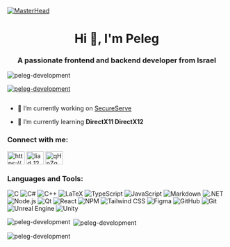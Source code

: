 [![MasterHead](https://developers.giphy.com/branch/master/static/api-512d36c09662682717108a38bbb5c57d.gif)](https://google.com/)
<h1 align="center">Hi 👋, I'm Peleg</h1>
<h3 align="center">A passionate frontend and backend developer from Israel</h3>

<p align="left"> <img src="https://komarev.com/ghpvc/?username=peleg-development&label=Profile%20views&color=0e75b6&style=flat" alt="peleg-development" /> </p>

<p align="left"> <a href="https://github.com/ryo-ma/github-profile-trophy"><img src="https://github-profile-trophy.vercel.app/?username=peleg-development&theme=onestar" alt="peleg-development" /></a> </p>

<p align="left"> <a href="https://twitter.com/" target="blank"><img src="https://img.shields.io/twitter/follow/?logo=twitter&style=for-the-badge" alt="" /></a> </p>

- 🔭 I’m currently working on [SecureServe](https://github.com/peleg-development/SecureServe-AC)

- 🌱 I’m currently learning **DirectX11 DirectX12**

<h3 align="left">Connect with me:</h3>
<p align="left">
<a href="https://www.youtube.com/c/https://www.youtube.com/" target="blank"><img align="center" src="https://raw.githubusercontent.com/rahuldkjain/github-profile-readme-generator/master/src/images/icons/Social/youtube.svg" alt="https://www.youtube.com/" height="30" width="40" /></a>
<a href="https://www.leetcode.com/liad_123" target="blank"><img align="center" src="https://raw.githubusercontent.com/rahuldkjain/github-profile-readme-generator/master/src/images/icons/Social/leet-code.svg" alt="liad_123" height="30" width="40" /></a>
<a href="https://discord.gg/qHnZqNbWkx" target="blank"><img align="center" src="https://raw.githubusercontent.com/rahuldkjain/github-profile-readme-generator/master/src/images/icons/Social/discord.svg" alt="qHnZqNbWkx" height="30" width="40" /></a>
</p>

<h3 align="left">Languages and Tools:</h3>
<p align="left">


  <img alt="C" src="https://img.shields.io/badge/C-00599C.svg?style=for-the-badge&logo=c&logoColor=white" />
  <img alt="C#" src="https://img.shields.io/badge/C%23-239120.svg?style=for-the-badge&logo=csharp&logoColor=white" />
  <img alt="C++" src="https://img.shields.io/badge/C%2B%2B-00599C.svg?style=for-the-badge&logo=cplusplus&logoColor=white" />
  <img alt="LaTeX" src="https://img.shields.io/badge/LaTeX-008080.svg?style=for-the-badge&logo=latex&logoColor=white" />
  <img alt="TypeScript" src="https://img.shields.io/badge/TypeScript-007ACC.svg?style=for-the-badge&logo=typescript&logoColor=white" />
  <img alt="JavaScript" src="https://img.shields.io/badge/JavaScript-323330.svg?style=for-the-badge&logo=javascript&logoColor=F7DF1E" />
  <img alt="Markdown" src="https://img.shields.io/badge/Markdown-000000.svg?style=for-the-badge&logo=markdown&logoColor=white" />
  <img alt=".NET" src="https://img.shields.io/badge/.NET-5C2D91.svg?style=for-the-badge&logo=dotnet&logoColor=white" />
  <img alt="Node.js" src="https://img.shields.io/badge/Node.js-6DA55F.svg?style=for-the-badge&logo=nodedotjs&logoColor=white" />
  <img alt="Qt" src="https://img.shields.io/badge/Qt-217346.svg?style=for-the-badge&logo=qt&logoColor=white" />
  <img alt="React" src="https://img.shields.io/badge/React-20232a.svg?style=for-the-badge&logo=react&logoColor=61DAFB" />
  <img alt="NPM" src="https://img.shields.io/badge/NPM-CB3837.svg?style=for-the-badge&logo=npm&logoColor=white" />
  <img alt="Tailwind CSS" src="https://img.shields.io/badge/Tailwind_CSS-38B2AC.svg?style=for-the-badge&logo=tailwindcss&logoColor=white" />
  <img alt="Figma" src="https://img.shields.io/badge/Figma-F24E1E.svg?style=for-the-badge&logo=figma&logoColor=white" />
  <img alt="GitHub" src="https://img.shields.io/badge/GitHub-121011.svg?style=for-the-badge&logo=github&logoColor=white" />
  <img alt="Git" src="https://img.shields.io/badge/Git-F05033.svg?style=for-the-badge&logo=git&logoColor=white" />
  <img alt="Unreal Engine" src="https://img.shields.io/badge/Unreal_Engine-313131.svg?style=for-the-badge&logo=unrealengine&logoColor=white" />
  <img alt="Unity" src="https://img.shields.io/badge/Unity-000000.svg?style=for-the-badge&logo=unity&logoColor=white" />
</p>


<p><img align="left" src="https://github-readme-stats.vercel.app/api/top-langs?username=peleg-development&show_icons=true&locale=en&layout=compact&theme=github_dark" alt="peleg-development" /></p>

<p>&nbsp;<img align="center" src="https://github-readme-stats.vercel.app/api?username=peleg-development&show_icons=true&locale=en&theme=github_dark" alt="peleg-development" /></p>

<p><img align="center" src="https://github-readme-streak-stats.herokuapp.com/?user=peleg-development&theme=github_dark" alt="peleg-development" /></p>







